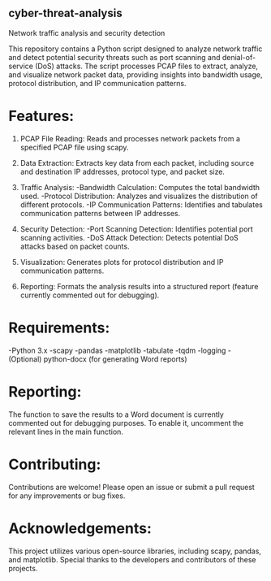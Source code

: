 ## cyber-threat-analysis
Network traffic analysis and security detection

This repository contains a Python script designed to analyze network traffic and detect potential security threats such as port scanning and denial-of-service (DoS) attacks. The script processes PCAP files to extract, analyze, and visualize network packet data, providing insights into bandwidth usage, protocol distribution, and IP communication patterns.

# Features:
1. PCAP File Reading: Reads and processes network packets from a specified PCAP file using scapy.

2. Data Extraction: Extracts key data from each packet, including source and destination IP addresses, protocol type, and packet size.

3. Traffic Analysis:
-Bandwidth Calculation: Computes the total bandwidth used.
-Protocol Distribution: Analyzes and visualizes the distribution of different protocols.
-IP Communication Patterns: Identifies and tabulates communication patterns between IP addresses.

4. Security Detection:
-Port Scanning Detection: Identifies potential port scanning activities.
-DoS Attack Detection: Detects potential DoS attacks based on packet counts.

5. Visualization: Generates plots for protocol distribution and IP communication patterns.
   
6. Reporting: Formats the analysis results into a structured report (feature currently commented out for debugging).
   
# Requirements:
-Python 3.x
-scapy
-pandas
-matplotlib
-tabulate
-tqdm
-logging
-(Optional) python-docx (for generating Word reports)

# Reporting:
The function to save the results to a Word document is currently commented out for debugging purposes. To enable it, uncomment the relevant lines in the main function.

# Contributing:
Contributions are welcome! Please open an issue or submit a pull request for any improvements or bug fixes.

# Acknowledgements:
This project utilizes various open-source libraries, including scapy, pandas, and matplotlib. Special thanks to the developers and contributors of these projects.
